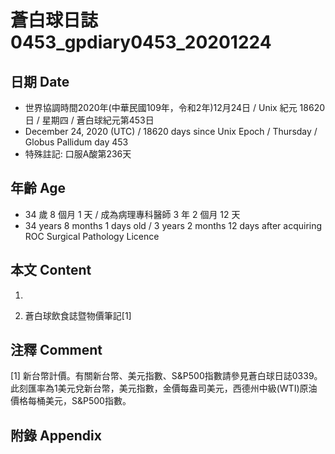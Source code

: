 [_metadata_:encoding]: - "utf-8"
[_metadata_:language]: - "zh-Hant-TW"
[_metadata_:fileformat]: - "markdown"
[_metadata_:MIME_type]: - "text/plain"
[_metadata_:markdown_version]: - "commonmark version 0.29"
[_metadata_:markdown_spec]: - "https://spec.commonmark.org/0.29/"

# 蒼白球日誌0453_gpdiary0453_20201224 #

## 日期 Date ##

* 世界協調時間2020年(中華民國109年，令和2年)12月24日 / Unix 紀元 18620 日 / 星期四 / 蒼白球紀元第453日
* December 24, 2020 (UTC) / 18620 days since Unix Epoch / Thursday / Globus Pallidum day 453
* 特殊註記: 口服A酸第236天

## 年齡 Age ##

* 34 歲 8 個月 1 天 / 成為病理專科醫師 3 年 2 個月 12 天
* 34 years 8 months 1 days old / 3 years 2 months 12 days after acquiring ROC Surgical Pathology Licence

## 本文 Content ##

1. 

    
2. 蒼白球飲食誌暨物價筆記[1]

    

## 注釋 Comment ##

[1] 新台幣計價。有關新台幣、美元指數、S&P500指數請參見蒼白球日誌0339。此刻匯率為1美元兌新台幣，美元指數，金價每盎司美元，西德州中級(WTI)原油價格每桶美元，S&P500指數。



## 附錄 Appendix ##

